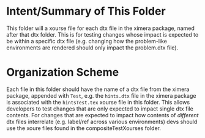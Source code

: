 # Intent/Summary of This Folder
This folder will a xourse file for each dtx file in the ximera package,
named after that dtx folder. This is for testing changes whose impact
is expected to be within a specific dtx file (e.g. changing how the
problem-like environments are rendered should only impact the problem.dtx
file). 

# Organization Scheme
Each file in this folder should have the name of a dtx file from the 
ximera package, appended with ``Test``, e.g. the ``hints.dtx`` file in
the ximera package is associated with the ``hintsTest.tex`` xourse file
in this folder. This allows developers to test changes that are only
expected to impact single dtx file contents.
For changes that are expected to impact how contents of *different*
dtx files interrelate (e.g. label/ref across various environments) devs
should use the xoure files found in the compositeTestXourses folder.
